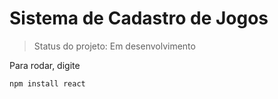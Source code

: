 <h1> Sistema de Cadastro de Jogos </h1>

> Status do projeto: Em desenvolvimento

Para rodar, digite

```
npm install react
```
